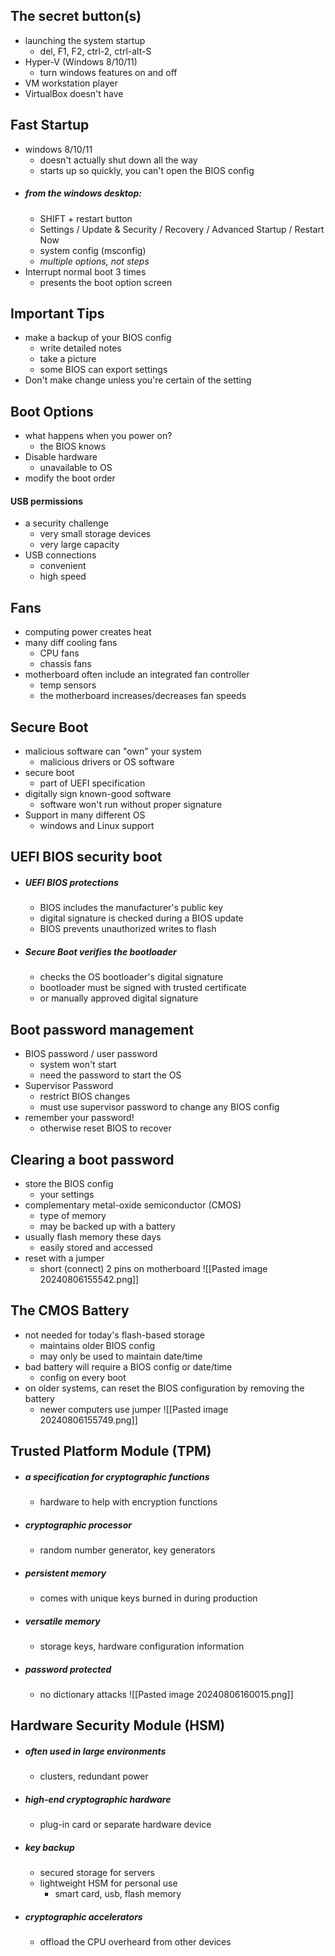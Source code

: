 ## The secret button(s)
- launching the system startup
	- del, F1, F2, ctrl-2, ctrl-alt-S
- Hyper-V (Windows 8/10/11)
	- turn windows features on and off
- VM workstation player
- VirtualBox doesn't have

## Fast Startup
- windows 8/10/11
	- doesn't actually shut down all the way
	- starts up so quickly, you can't open the BIOS config
- ##### from the windows desktop:
	- SHIFT + restart button 
	- Settings / Update & Security / Recovery / Advanced Startup / Restart Now
	- system config (msconfig)
	- *multiple options, not steps*
- Interrupt normal boot 3 times
	- presents the boot option screen

## Important Tips
- make a backup of your BIOS config
	- write detailed notes 
	- take a picture
	- some BIOS can export settings
- Don't make change unless you're certain of the setting

## Boot Options
- what happens when you power on?
	- the BIOS knows
- Disable hardware 
	- unavailable to OS
- modify the boot order
#### USB permissions
- a security challenge
	- very small storage devices
	- very large capacity 
- USB connections
	- convenient 
	- high speed

## Fans
- computing power creates heat
- many diff cooling fans
	- CPU fans
	- chassis fans
- motherboard often include an integrated fan controller
	- temp sensors 
	- the motherboard increases/decreases fan speeds

## Secure Boot
- malicious software can "own" your system
	- malicious drivers or OS software
- secure boot
	- part of UEFI specification
- digitally sign known-good software
	- software won't run without proper signature
- Support in many different OS
	- windows and Linux support

## UEFI BIOS security boot
- ##### UEFI BIOS protections
	- BIOS includes the manufacturer's public key
	- digital signature is checked during a BIOS update
	- BIOS prevents unauthorized writes to flash
- ##### Secure Boot verifies the bootloader
	- checks the OS bootloader's digital signature
	- bootloader must be signed with trusted certificate
	- or manually approved digital signature

## Boot password management
- BIOS password / user password
	- system won't start
	- need the password to start the OS
- Supervisor Password
	- restrict BIOS changes
	- must use supervisor password to change any BIOS config
- remember your password!
	- otherwise reset BIOS to recover

## Clearing a boot password
- store the BIOS config
	- your settings
-  complementary metal-oxide semiconductor (CMOS)
	- type of memory 
	- may be backed up with a battery
- usually flash memory these days
	- easily stored and accessed
- reset with a jumper
	- short (connect) 2 pins on motherboard
		![[Pasted image 20240806155542.png]]

## The CMOS Battery
- not needed for today's flash-based storage
	- maintains older BIOS config
	- may only be used to maintain date/time
- bad battery will require a BIOS config or date/time
	- config on every boot
- on older systems, can reset the BIOS configuration by removing the battery 
	- newer computers use jumper
![[Pasted image 20240806155749.png]]


## Trusted Platform Module (TPM)
- ##### a specification for cryptographic functions
	- hardware to help with encryption functions
- ##### cryptographic processor 
	- random number generator, key generators
- ##### persistent memory
	- comes with unique keys burned in during production
- ##### versatile memory
	- storage keys, hardware configuration information 
- ##### password protected 
	- no dictionary attacks
	![[Pasted image 20240806160015.png]]

## Hardware Security Module (HSM)
- ##### often used in large environments
	- clusters, redundant power
- ##### high-end cryptographic hardware
	- plug-in card or separate hardware device
- ##### key backup
	- secured storage for servers
	- lightweight HSM for personal use
		- smart card, usb, flash memory
- ##### cryptographic accelerators
	- offload the CPU overheard from other devices

